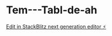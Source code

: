 # Tem---Tabl-de-ah

[Edit in StackBlitz next generation editor ⚡️](https://stackblitz.com/~/github.com/SammyUEO/Tem---Tabl-de-ah)